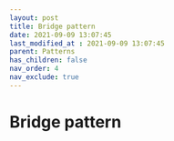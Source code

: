```yaml
---
layout: post
title: Bridge pattern
date: 2021-09-09 13:07:45
last_modified_at : 2021-09-09 13:07:45
parent: Patterns
has_children: false
nav_order: 4
nav_exclude: true
---
```


# Bridge pattern